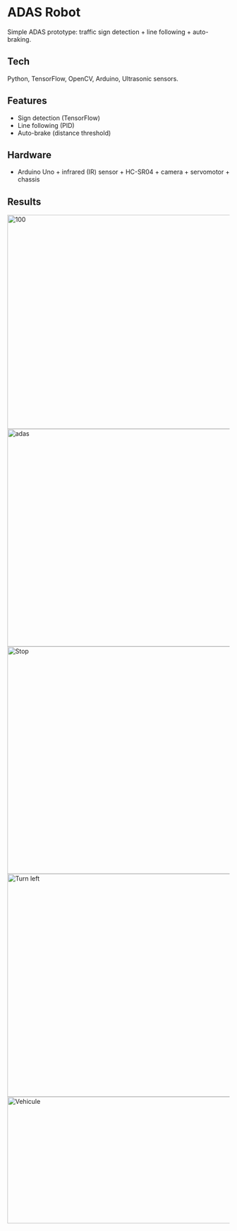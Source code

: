 # ADAS Robot
Simple ADAS prototype: traffic sign detection + line following + auto-braking.

## Tech
Python, TensorFlow, OpenCV, Arduino, Ultrasonic sensors.

## Features
- Sign detection (TensorFlow)
- Line following (PID)
- Auto-brake (distance threshold)

## Hardware
- Arduino Uno + infrared (IR) sensor + HC-SR04 + camera + servomotor + chassis

## Results

<img width="927" height="485" alt="100" src="https://github.com/user-attachments/assets/649efe86-afa7-44e6-b63f-84817d86fd3c" />
<img width="643" height="493" alt="adas" src="https://github.com/user-attachments/assets/0411e088-9d04-44b3-9e24-4e6dd4c8b9ef" />
<img width="979" height="515" alt="Stop" src="https://github.com/user-attachments/assets/8a4151fc-4be0-4f64-aa73-838ff5fbbcf5" />
<img width="956" height="505" alt="Turn left" src="https://github.com/user-attachments/assets/0283388b-b371-433e-92d6-d3565ea61e2d" />
<img width="661" height="287" alt="Vehicule" src="https://github.com/user-attachments/assets/214a157a-885f-4da2-98c1-1a160f9a42b4" />
